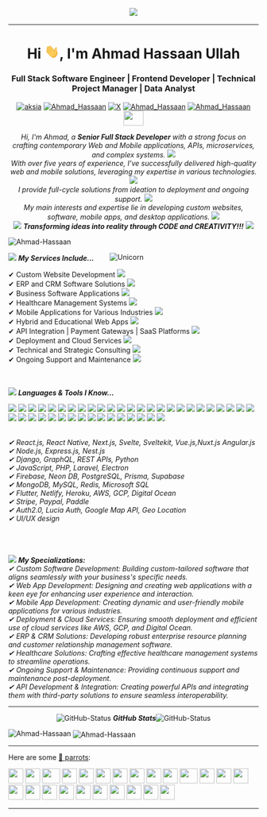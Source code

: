 <p align="center">
  <img src="https://sdaho.org/wp-content/uploads/2017/01/techfeat.jpg" height="200"/>
</p>
<hr>
<h1 align="center">Hi <img src="https://raw.githubusercontent.com/ABSphreak/ABSphreak/master/gifs/Hi.gif" width="30px">, I'm Ahmad Hassaan Ullah</h1>
<h3 align="center">Full Stack Software Engineer | Frontend Developer | Technical Project Manager | Data Analyst</h3>
<p align="center">
<a href="https://www.linkedin.com/in/ahmad-hassaan-ullah/" target="blank"><img align="center" src="https://raw.githubusercontent.com/rahuldkjain/github-profile-readme-generator/master/src/images/icons/Social/linked-in-alt.svg" alt="aksia" height="30" width="40" /></a>
<a href="https://www.facebook.com/ahmadhassaanullah/" target="blank"><img align="center" src="https://upload.wikimedia.org/wikipedia/commons/5/51/Facebook_f_logo_%282019%29.svg" alt="Ahmad_Hassaan" height="30" width="40" /></a>
  <a href="https://www.x.com/ahmadhassaan11/" target="blank"><img align="center" src="https://uxwing.com/wp-content/themes/uxwing/download/brands-and-social-media/x-social-media-white-icon.png" alt="X" height="30" width="40" /></a>
<a href="https://leetcode.com/ahmadhassaan11/" target="blank"><img align="center" src="https://upload.wikimedia.org/wikipedia/commons/1/19/LeetCode_logo_black.png" alt="Ahmad_Hassaan" height="30" width="40" /></a>
<a href="https://auth.geeksforgeeks.org/user/ahmadhassaan11/profile" target="blank"><img align="center" src="https://upload.wikimedia.org/wikipedia/commons/4/43/GeeksforGeeks.svg" alt="Ahmad_Hassaan" height="30" width="40" /></a>
<a href="mailto:ahmadullah943@gmail.com"><img align="center" src="https://upload.wikimedia.org/wikipedia/commons/7/7e/Gmail_icon_%282020%29.svg" height="30" width="40" /></a>
</p>
</p>



<p align="center">
<em>
  Hi, I'm Ahmad, a <b>Senior Full Stack Developer</b> with a strong focus on crafting contemporary Web and Mobile applications, APIs, microservices, and complex systems. <img src="https://github.com/TheDudeThatCode/TheDudeThatCode/blob/master/Assets/Developer.gif" width="30px"><br>
  With over five years of experience, I've successfully delivered high-quality web and mobile solutions, leveraging my expertise in various technologies. <img src="https://github.com/TheDudeThatCode/TheDudeThatCode/blob/master/Assets/Designer.gif" width="36px"><br>
  I provide full-cycle solutions from ideation to deployment and ongoing support. <img src="https://github.com/TheDudeThatCode/TheDudeThatCode/blob/master/Assets/Rocket.gif" width="18px"><br>
  My main interests and expertise lie in developing custom websites, software, mobile apps, and desktop applications. <img src="https://github.com/TheDudeThatCode/TheDudeThatCode/blob/master/Assets/Medal.gif" width="20px">
</em>
  <br>
  <img src="https://media.giphy.com/media/VgCDAzcKvsR6OM0uWg/giphy.gif" width="50" /> <b><i>Transforming ideas into reality through CODE and CREATIVITY!!!</i></b> <img src="https://media.giphy.com/media/7j2hfyeVcDtf2/giphy.gif" width="50" />
</p>

<p align="left"> <img src="https://komarev.com/ghpvc/?username=Ahmad-Hassaan&label=Profile%20views&color=0e75b6&style=flat" alt="Ahmad-Hassaan" /> </p>
<img align="right" width=300px alt="Unicorn" src="https://i.giphy.com/media/v1.Y2lkPTc5MGI3NjExZTVmczV2c3prd3IwMmZlbnkyMm9iMG5oeDd4M2l6dTJ6bGUxbm5zbyZlcD12MV9pbnRlcm5hbF9naWZfYnlfaWQmY3Q9Zw/26tn33aiTi1jkl6H6/giphy.gif" />

<img src="https://media.giphy.com/media/ObNTw8Uzwy6KQ/giphy.gif" width="30px">&nbsp;***My Services Include...***

✔ Custom Website Development <img src="https://github.com/TheDudeThatCode/TheDudeThatCode/blob/master/Assets/Developer.gif" width="30px"><br>
✔ ERP and CRM Software Solutions <img src="https://github.com/TheDudeThatCode/TheDudeThatCode/blob/master/Assets/Designer.gif" width="36px"><br>
✔ Business Software Applications <img src="https://github.com/TheDudeThatCode/TheDudeThatCode/blob/master/Assets/Rocket.gif" width="18px"><br>
✔ Healthcare Management Systems <img src="https://github.com/TheDudeThatCode/TheDudeThatCode/blob/master/Assets/Medal.gif" width="20px"><br>
✔ Mobile Applications for Various Industries <img src="https://github.com/TheDudeThatCode/TheDudeThatCode/blob/master/Assets/Developer.gif" width="30px"><br>
✔ Hybrid and Educational Web Apps <img src="https://github.com/TheDudeThatCode/TheDudeThatCode/blob/master/Assets/Designer.gif" width="36px"><br>
✔ API Integration | Payment Gateways | SaaS Platforms <img src="https://github.com/TheDudeThatCode/TheDudeThatCode/blob/master/Assets/Rocket.gif" width="18px"><br>
✔ Deployment and Cloud Services <img src="https://github.com/TheDudeThatCode/TheDudeThatCode/blob/master/Assets/Medal.gif" width="20px"><br>
✔ Technical and Strategic Consulting <img src="https://github.com/TheDudeThatCode/TheDudeThatCode/blob/master/Assets/Developer.gif" width="30px"><br>
✔ Ongoing Support and Maintenance <img src="https://github.com/TheDudeThatCode/TheDudeThatCode/blob/master/Assets/Designer.gif" width="36px"><br><br><br>
 

<img src="https://media.giphy.com/media/ObNTw8Uzwy6KQ/giphy.gif" width="30px">&nbsp;***Languages & Tools I Know...***
<p align="left">
  <code><img height="50" src="https://commons.wikimedia.org/wiki/File:React-icon.svg"></code>
  <code><img height="50" src="https://commons.wikimedia.org/wiki/File:React-icon.svg"></code>
  <code><img height="50" src="https://upload.wikimedia.org/wikipedia/commons/8/8e/Nextjs-logo.svg"></code>
  <code><img height="50" src="https://upload.wikimedia.org/wikipedia/commons/1/1b/Svelte_Logo.svg"></code>
  <code><img height="50" src="https://upload.wikimedia.org/wikipedia/commons/1/1b/Svelte_Logo.svg"></code>
  <code><img height="50" src="https://upload.wikimedia.org/wikipedia/commons/9/95/Vue.js_Logo_2.svg"></code>
  <code><img height="50" src="https://upload.wikimedia.org/wikipedia/commons/c/cf/Angular_full_color_logo.svg"></code>
  <code><img height="50" src="https://commons.wikimedia.org/wiki/File:Node.js_logo.svg"></code>
  <code><img height="50" src="https://upload.wikimedia.org/wikipedia/commons/6/64/Expressjs.png"></code>
  <code><img height="50" src="https://upload.wikimedia.org/wikipedia/commons/4/4c/NestJS_Logo.svg"></code>
  <code><img height="50" src="https://upload.wikimedia.org/wikipedia/commons/7/75/Django_logo.svg"></code>
  <code><img height="50" src="https://upload.wikimedia.org/wikipedia/commons/1/17/GraphQL_Logo.svg"></code>
  <code><img height="50" src="https://upload.wikimedia.org/wikipedia/commons/d/db/Api.svg"></code>
  <code><img height="50" src="https://commons.wikimedia.org/wiki/File:Python-logo-notext.svg"></code>
  <code><img height="50" src="https://upload.wikimedia.org/wikipedia/commons/6/6a/JavaScript-logo.png"></code>
  <code><img height="50" src="https://upload.wikimedia.org/wikipedia/commons/2/27/PHP-logo.svg"></code>
  <code><img height="50" src="https://upload.wikimedia.org/wikipedia/commons/9/9a/Laravel.svg"></code>
  <code><img height="50" src="https://upload.wikimedia.org/wikipedia/commons/9/91/Electron_Software_Framework_Logo.svg"></code>
  <code><img height="50" src="https://upload.wikimedia.org/wikipedia/commons/3/37/Firebase_Logo.svg"></code>
  <code><img height="50" src="https://neon.tech/static/neon.png"></code>
  <code><img height="50" src="https://commons.wikimedia.org/wiki/File:Postgresql_elephant.svg"></code>
  <code><img height="50" src="https://upload.wikimedia.org/wikipedia/commons/f/f2/Prisma_Logo.svg"></code>
  <code><img height="50" src="https://upload.wikimedia.org/wikipedia/commons/f/fb/Supabase-logo-icon.png"></code>
  <code><img height="50" src="https://commons.wikimedia.org/wiki/File:MongoDB_Logo.svg"></code>
  <code><img height="50" src="https://commons.wikimedia.org/wiki/File:MySQL.svg"></code>
  <code><img height="50" src="https://upload.wikimedia.org/wikipedia/commons/6/6b/Redis_Logo.svg"></code>
  <code><img height="50" src="https://commons.wikimedia.org/wiki/File:Microsoft_SQL_Server_logo.svg"></code>
  <code><img height="50" src="https://upload.wikimedia.org/wikipedia/commons/1/17/Google-flutter-logo.png"></code>
  <code><img height="50" src="https://commons.wikimedia.org/wiki/File:Netlify_logo.svg"></code>
  <code><img height="50" src="https://upload.wikimedia.org/wikipedia/commons/4/4b/Heroku_logo.svg"></code>
  <code><img height="50" src="https://commons.wikimedia.org/wiki/File:Amazon_Web_Services_Logo.svg"></code>
  <code><img height="50" src="https://commons.wikimedia.org/wiki/File:Google_Cloud_Logo.svg"></code>
  <code><img height="50" src="https://commons.wikimedia.org/wiki/File:DigitalOcean_logo.svg"></code>
  <code><img height="50" src="https://commons.wikimedia.org/wiki/File:Stripe_Logo,_revised_2016.svg"></code>
  <code><img height="50" src="https://commons.wikimedia.org/wiki/File:PayPal.svg"></code>
  <code><img height="50" src="https://paddle.com/img/logo.svg"></code>
  <code><img height="50" src="https://upload.wikimedia.org/wikipedia/commons/c/c2/Oauth_logo.svg"></code>
  <code><img height="50" src="https://lucia-auth.com/logo.svg"></code>
  <code><img height="50" src="https://upload.wikimedia.org/wikipedia/commons/5/59/Google_Maps_logo_2020.svg"></code>
  <code><img height="50" src="https://upload.wikimedia.org/wikipedia/commons/4/4e/Geolocation_logo.svg"></code>
  <code><img height="50" src="https://commons.wikimedia.org/wiki/File:UI-UX_Design.svg"></code>
</p>
<em><br>
  ✔ React.js, React Native, Next.js, Svelte, Sveltekit, Vue.js,Nuxt.js Angular.js <br>
  ✔ Node.js, Express.js, Nest.js <br>
  ✔ Django, GraphQL, REST APIs, Python <br>
  ✔ JavaScript, PHP, Laravel, Electron <br>
  ✔ Firebase, Neon DB, PostgreSQL, Prisma, Supabase <br>
  ✔ MongoDB, MySQL, Redis, Microsoft SQL <br>
  ✔ Flutter, Netlify, Heroku, AWS, GCP, Digital Ocean <br>
  ✔ Stripe, Paypal, Paddle <br>
  ✔ Auth2.0, Lucia Auth, Google Map API, Geo Location <br>
  ✔ UI/UX design <br>
</em><br><br><br>


<em><img src="https://media.giphy.com/media/ObNTw8Uzwy6KQ/giphy.gif" width="30px">&nbsp;***My Specializations:***<br>
  ✔ Custom Software Development: Building custom-tailored software that aligns seamlessly with your business's specific needs. <br>
  ✔ Web App Development: Designing and creating web applications with a keen eye for enhancing user experience and interaction. <br>
  ✔ Mobile App Development: Creating dynamic and user-friendly mobile applications for various industries. <br>
  ✔ Deployment & Cloud Services: Ensuring smooth deployment and efficient use of cloud services like AWS, GCP, and Digital Ocean. <br>
  ✔ ERP & CRM Solutions: Developing robust enterprise resource planning and customer relationship management software. <br>
  ✔ Healthcare Solutions: Crafting effective healthcare management systems to streamline operations. <br>
  ✔ Ongoing Support & Maintenance: Providing continuous support and maintenance post-deployment. <br>
  ✔ API Development & Integration: Creating powerful APIs and integrating them with third-party solutions to ensure seamless interoperability. <br>
</em>

  <hr>
  <p align="center">
 <img src="https://media.giphy.com/media/8UHRm5oY4k4FDxq5QG/giphy.gif" width="30px" alt="GitHub-Status"/>&nbsp;<i><b>GitHub Stats</b></i><img src="https://media.giphy.com/media/8UHRm5oY4k4FDxq5QG/giphy.gif" width="30px" alt="GitHub-Status"/></p>
<p><img align="left" src="https://github-readme-stats.vercel.app/api/top-langs?username=Ahmad-Hassaan&show_icons=true&locale=en&layout=compact" alt="Ahmad-Hassaan" /></p>

<p>&nbsp;<img align="center" src="https://github-readme-stats.vercel.app/api?username=Ahmad-Hassaan&show_icons=true&locale=en" alt="Ahmad-Hassaan" width="410" /></p>

<hr>

Here are some [🦜 parrots](https://cultofthepartyparrot.com):

<div>
    <img src="https://cultofthepartyparrot.com/parrots/hd/githubparrot.gif" width="30" height="30"/>
    <img src="https://cultofthepartyparrot.com/flags/hd/indiaparrot.gif" width="30" height="30"/>
    <img src="https://cultofthepartyparrot.com/parrots/asyncparrot.gif" width="36" height="30"/>
    <img src="https://cultofthepartyparrot.com/parrots/exceptionallyfastparrot.gif" width="30" height="30"/>
    <img src="https://cultofthepartyparrot.com/parrots/hd/60fpsparrot.gif" width="30" height="30"/>
    <img src="https://cultofthepartyparrot.com/parrots/hd/jumpingparrot.gif" width="30" height="30"/>
    <img src="https://cultofthepartyparrot.com/parrots/hd/opensourceparrot.gif" width="30" height="30"/>
    <img src="https://cultofthepartyparrot.com/parrots/hd/dealwithitnowparrot.gif" width="30" height="30"/>
    <img src="https://cultofthepartyparrot.com/parrots/hd/hypnoparrotlight.gif" width="30" height="30"/>
    <img src="https://cultofthepartyparrot.com/parrots/databaseparrot.gif" width="30" height="30"/>
    <img src="https://cultofthepartyparrot.com/parrots/fixparrot.gif" width="36" height="30"/>
    <img src="https://cultofthepartyparrot.com/parrots/hd/laptop_parrot.gif" width="30" height="30"/>
    <img src="https://cultofthepartyparrot.com/parrots/hd/spinningparrot.gif" width="30" height="30"/>
    <img src="https://cultofthepartyparrot.com/parrots/hd/levitationparrot.gif" width="30" height="30"/>
    <img src="https://cultofthepartyparrot.com/parrots/hd/meldparrot.gif" width="30" height="30"/>
    <img src="https://cultofthepartyparrot.com/parrots/slomoparrot.gif" width="30" height="30"/>
    <img src="https://cultofthepartyparrot.com/parrots/hd/moonwalkingparrot.gif" width="30" height="30"/>
    <img src="https://cultofthepartyparrot.com/parrots/hd/stableparrot.gif" width="30" height="30"/>
    <img src="https://cultofthepartyparrot.com/parrots/hd/scienceparrot.gif" width="30" height="30"/>
    <img src="https://cultofthepartyparrot.com/parrots/hd/pirateparrot.gif" width="30" height="30"/>
    <img src="https://cultofthepartyparrot.com/parrots/hd/footballparrot.gif" width="30" height="30"/>
    <img src="https://cultofthepartyparrot.com/parrots/hd/illuminatiparrot.gif" width="30" height="30"/>
    <img src="https://cultofthepartyparrot.com/parrots/hd/hypnoparrotdark.gif" width="30" height="30"/>
    <img src="https://cultofthepartyparrot.com/parrots/hd/mustacheparrot.gif" width="30" height="30"/>
</div>

<hr>
